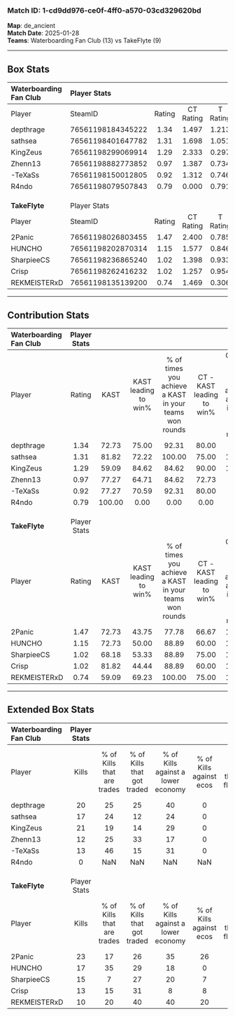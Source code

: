 ### Match ID: 1-cd9dd976-ce0f-4ff0-a570-03cd329620bd  
**Map**: de_ancient  
**Match Date**: 2025-01-28  
**Teams**: Waterboarding Fan Club (13) vs TakeFlyte (9)  

---  

## Box Stats  

| **Waterboarding Fan Club** | Player Stats      |        |           |          |        |       |       |         |        |      |     |
| :- | :- | :-: | :-: | :-: | :-: | :-: | :-: | :-: | :-: | :-: | :-: |
| Player                     | SteamID           | Rating | CT Rating | T Rating |  KAST  |  ADR  | Kills | Assists | Deaths | K/D  | HS% |
| depthrage                  | 76561198184345222 |  1.34  |   1.497   |  1.213   | 72.73  | 94.9  |  20   |    5    |   15   | 1.33 | 25  |
| sathsea                    | 76561198401647782 |  1.31  |   1.698   |  1.051   | 81.82  | 95.8  |  17   |    8    |   15   | 1.13 | 17  |
| KingZeus                   | 76561198299069914 |  1.29  |   2.333   |  0.297   | 59.09  | 91.8  |  21   |    3    |   14   | 1.50 | 80  |
| Zhenn13                    | 76561198882773852 |  0.97  |   1.387   |  0.734   | 77.27  | 67.1  |  12   |   10    |   16   | 0.75 | 58  |
| -TeXaSs                    | 76561198150012805 |  0.92  |   1.312   |  0.746   | 77.27  | 61.2  |  13   |    6    |   18   | 0.72 | 38  |
| R4ndo                      | 76561198079507843 |  0.79  |   0.000   |  0.791   | 100.00 |  0.0  |   0   |    0    |   0    | 0.00 |  0  |
|                            |                   |        |           |          |        |       |       |         |        |      |     |
|                            |                   |        |           |          |        |       |       |         |        |      |     |
|                            |                   |        |           |          |        |       |       |         |        |      |     |
| **TakeFlyte**              | Player Stats      |        |           |          |        |       |       |         |        |      |     |
| Player                     | SteamID           | Rating | CT Rating | T Rating |  KAST  |  ADR  | Kills | Assists | Deaths | K/D  | HS% |
| 2Panic                     | 76561198026803455 |  1.47  |   2.400   |  0.785   | 72.73  | 107.5 |  23   |    4    |   16   | 1.44 | 65  |
| HUNCHO                     | 76561198202870314 |  1.15  |   1.577   |  0.846   | 72.73  | 87.0  |  17   |    6    |   17   | 1.00 | 64  |
| SharpieeCS                 | 76561198236865240 |  1.02  |   1.398   |  0.933   | 68.18  | 79.3  |  15   |    7    |   17   | 0.88 | 60  |
| Crisp                      | 76561198262416232 |  1.02  |   1.257   |  0.954   | 81.82  | 65.6  |  13   |    6    |   16   | 0.81 | 30  |
| REKMEISTERxD               | 76561198135139200 |  0.74  |   1.469   |  0.306   | 59.09  | 71.1  |  10   |    8    |   17   | 0.59 | 80  |
---  

## Contribution Stats  

| **Waterboarding Fan Club** | Player Stats |        |                      |                                                        |                           |                                                             |                          |                                                            |
| :- | :-: | :-: | :-: | :-: | :-: | :-: | :-: | :-: |
| Player                     |    Rating    |  KAST  | KAST leading to win% | % of times you achieve a KAST in your teams won rounds | CT - KAST leading to win% | CT - % of times you achieve a KAST in your teams won rounds | T - KAST leading to win% | T - % of times you achieve a KAST in your teams won rounds |
| depthrage                  |     1.34     | 72.73  |        75.00         |                         92.31                          |           80.00           |                            88.89                            |          66.67           |                           100.00                           |
| sathsea                    |     1.31     | 81.82  |        72.22         |                         100.00                         |           75.00           |                           100.00                            |          66.67           |                           100.00                           |
| KingZeus                   |     1.29     | 59.09  |        84.62         |                         84.62                          |           90.00           |                           100.00                            |          66.67           |                           50.00                            |
| Zhenn13                    |     0.97     | 77.27  |        64.71         |                         84.62                          |           72.73           |                            88.89                            |          50.00           |                           75.00                            |
| -TeXaSs                    |     0.92     | 77.27  |        70.59         |                         92.31                          |           80.00           |                            88.89                            |          57.14           |                           100.00                           |
| R4ndo                      |     0.79     | 100.00 |         0.00         |                          0.00                          |           0.00            |                            0.00                             |           0.00           |                            0.00                            |
|                            |              |        |                      |                                                        |                           |                                                             |                          |                                                            |
|                            |              |        |                      |                                                        |                           |                                                             |                          |                                                            |
|                            |              |        |                      |                                                        |                           |                                                             |                          |                                                            |
| **TakeFlyte**              | Player Stats |        |                      |                                                        |                           |                                                             |                          |                                                            |
| Player                     |    Rating    |  KAST  | KAST leading to win% | % of times you achieve a KAST in your teams won rounds | CT - KAST leading to win% | CT - % of times you achieve a KAST in your teams won rounds | T - KAST leading to win% | T - % of times you achieve a KAST in your teams won rounds |
| 2Panic                     |     1.47     | 72.73  |        43.75         |                         77.78                          |           66.67           |                           100.00                            |          14.29           |                           33.33                            |
| HUNCHO                     |     1.15     | 72.73  |        50.00         |                         88.89                          |           60.00           |                           100.00                            |          33.33           |                           66.67                            |
| SharpieeCS                 |     1.02     | 68.18  |        53.33         |                         88.89                          |           75.00           |                           100.00                            |          28.57           |                           66.67                            |
| Crisp                      |     1.02     | 81.82  |        44.44         |                         88.89                          |           60.00           |                           100.00                            |          25.00           |                           66.67                            |
| REKMEISTERxD               |     0.74     | 59.09  |        69.23         |                         100.00                         |           75.00           |                           100.00                            |          60.00           |                           100.00                           |
---  

## Extended Box Stats  

| **Waterboarding Fan Club** | Player Stats |                            |                            |                                    |                         |                              |                                 |        |                             |                                     |                          |                               |                            |
| :- | :-: | :-: | :-: | :-: | :-: | :-: | :-: | :-: | :-: | :-: | :-: | :-: | :-: |
| Player                     |    Kills     | % of Kills that are trades | % of Kills that got traded | % of Kills against a lower economy | % of Kills against ecos | % of Kills that are flawless | % of Kills that are close duels | Deaths | % of Deaths that get traded | % of Deaths against a lower economy | % of Deaths against ecos | % of Deaths that are flawless | % of Deaths that are close |
| depthrage                  |      20      |             25             |             25             |                 40                 |            0            |              45              |               15                |   15   |             13              |                 13                  |            0             |              47               |             13             |
| sathsea                    |      17      |             24             |             12             |                 24                 |            0            |              71              |                0                |   15   |             33              |                 20                  |            0             |              80               |             13             |
| KingZeus                   |      21      |             19             |             14             |                 29                 |            0            |              57              |                0                |   14   |             36              |                 21                  |            0             |              71               |             0              |
| Zhenn13                    |      12      |             25             |             33             |                 17                 |            0            |              42              |                8                |   16   |             38              |                 25                  |            0             |              75               |             0              |
| -TeXaSs                    |      13      |             46             |             15             |                 31                 |            0            |              54              |                8                |   18   |             28              |                 28                  |            0             |              72               |             0              |
| R4ndo                      |      0       |            NaN             |            NaN             |                NaN                 |           NaN           |             NaN              |               NaN               |   0    |             NaN             |                 NaN                 |           NaN            |              NaN              |            NaN             |
|                            |              |                            |                            |                                    |                         |                              |                                 |        |                             |                                     |                          |                               |                            |
|                            |              |                            |                            |                                    |                         |                              |                                 |        |                             |                                     |                          |                               |                            |
|                            |              |                            |                            |                                    |                         |                              |                                 |        |                             |                                     |                          |                               |                            |
| **TakeFlyte**              | Player Stats |                            |                            |                                    |                         |                              |                                 |        |                             |                                     |                          |                               |                            |
| Player                     |    Kills     | % of Kills that are trades | % of Kills that got traded | % of Kills against a lower economy | % of Kills against ecos | % of Kills that are flawless | % of Kills that are close duels | Deaths | % of Deaths that get traded | % of Deaths against a lower economy | % of Deaths against ecos | % of Deaths that are flawless | % of Deaths that are close |
| 2Panic                     |      23      |             17             |             26             |                 35                 |           26            |              65              |                9                |   16   |             19              |                  6                  |            0             |              63               |             6              |
| HUNCHO                     |      17      |             35             |             29             |                 18                 |            0            |              65              |                0                |   17   |              6              |                  6                  |            0             |              47               |             6              |
| SharpieeCS                 |      15      |             7              |             27             |                 20                 |            7            |              67              |                0                |   17   |             29              |                  6                  |            0             |              53               |             0              |
| Crisp                      |      13      |             15             |             31             |                 8                  |            8            |              62              |                8                |   16   |             19              |                  6                  |            0             |              63               |             6              |
| REKMEISTERxD               |      10      |             20             |             40             |                 40                 |           20            |              70              |               10                |   17   |             24              |                  6                  |            0             |              53               |             12             |
